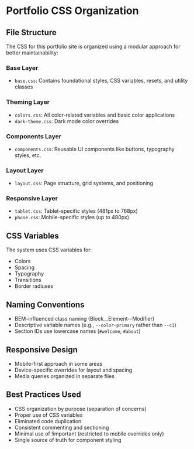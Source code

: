 # Portfolio CSS Organization

## File Structure

The CSS for this portfolio site is organized using a modular approach for better maintainability:

### Base Layer
- `base.css`: Contains foundational styles, CSS variables, resets, and utility classes

### Theming Layer
- `colors.css`: All color-related variables and basic color applications
- `dark-theme.css`: Dark mode color overrides

### Components Layer
- `components.css`: Reusable UI components like buttons, typography styles, etc.

### Layout Layer
- `layout.css`: Page structure, grid systems, and positioning

### Responsive Layer
- `tablet.css`: Tablet-specific styles (481px to 768px)
- `phone.css`: Mobile-specific styles (up to 480px)

## CSS Variables

The system uses CSS variables for:
- Colors
- Spacing
- Typography
- Transitions
- Border radiuses

## Naming Conventions

- BEM-influenced class naming (Block__Element--Modifier)
- Descriptive variable names (e.g., `--color-primary` rather than `--c1`)
- Section IDs use lowercase names (`#welcome`, `#about`)

## Responsive Design

- Mobile-first approach in some areas
- Device-specific overrides for layout and spacing
- Media queries organized in separate files

## Best Practices Used

- CSS organization by purpose (separation of concerns)
- Proper use of CSS variables
- Eliminated code duplication
- Consistent commenting and sectioning
- Minimal use of !important (restricted to mobile overrides only)
- Single source of truth for component styling
